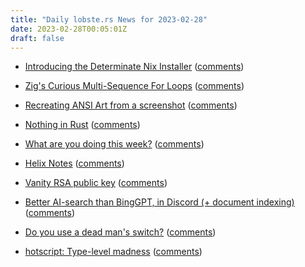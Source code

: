 ```yaml
---
title: "Daily lobste.rs News for 2023-02-28"
date: 2023-02-28T00:05:01Z
draft: false
---
```






- [Introducing the Determinate Nix Installer](https://determinate.systems/posts/determinate-nix-installer)
  ([comments](https://lobste.rs/s/tu7kjz/introducing_determinate_nix_installer))



- [Zig's Curious Multi-Sequence For Loops](https://kristoff.it/blog/zig-multi-sequence-for-loops/)
  ([comments](https://lobste.rs/s/ihf30a/zig_s_curious_multi_sequence_for_loops))



- [Recreating ANSI Art from a screenshot](https://bert.org/2023/02/27/recreating-ansi-art-from-a-screenshot/)
  ([comments](https://lobste.rs/s/jl9iex/recreating_ansi_art_from_screenshot))



- [Nothing in Rust](https://geeklaunch.io/blog/nothing-in-rust/)
  ([comments](https://lobste.rs/s/ecsspe/nothing_rust))



- [What are you doing this week?]()
  ([comments](https://lobste.rs/s/wcblau/what_are_you_doing_this_week))



- [Helix Notes](https://wiki.alopex.li/HelixNotes)
  ([comments](https://lobste.rs/s/nvoikx/helix_notes))



- [Vanity RSA public key](https://ondergetekende.nl/vanity-rsa-public-key.html)
  ([comments](https://lobste.rs/s/bnkjvt/vanity_rsa_public_key))



- [Better AI-search than BingGPT, in Discord (+ document indexing)](https://github.com/Kav-K/GPT3Discord)
  ([comments](https://lobste.rs/s/ussoxu/better_ai_search_than_binggpt_discord))



- [Do you use a dead man's switch?]()
  ([comments](https://lobste.rs/s/sidr8v/do_you_use_dead_man_s_switch))



- [hotscript: Type-level madness](https://github.com/gvergnaud/hotscript)
  ([comments](https://lobste.rs/s/oxvhod/hotscript_type_level_madness))


